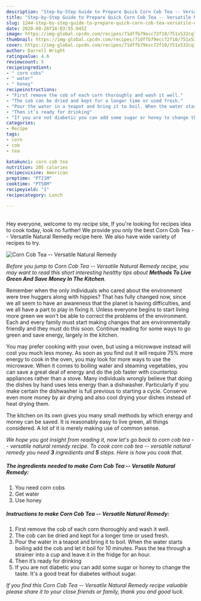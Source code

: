 ```yaml
---
description: "Step-by-Step Guide to Prepare Quick Corn Cob Tea -- Versatile Natural Remedy"
title: "Step-by-Step Guide to Prepare Quick Corn Cob Tea -- Versatile Natural Remedy"
slug: 1244-step-by-step-guide-to-prepare-quick-corn-cob-tea-versatile-natural-remedy
date: 2020-08-26T18:03:55.045Z
image: https://img-global.cpcdn.com/recipes/71dffb79ecc72f10/751x532cq70/corn-cob-tea-versatile-natural-remedy-recipe-main-photo.jpg
thumbnail: https://img-global.cpcdn.com/recipes/71dffb79ecc72f10/751x532cq70/corn-cob-tea-versatile-natural-remedy-recipe-main-photo.jpg
cover: https://img-global.cpcdn.com/recipes/71dffb79ecc72f10/751x532cq70/corn-cob-tea-versatile-natural-remedy-recipe-main-photo.jpg
author: Darrell Wright
ratingvalue: 4.6
reviewcount: 5
recipeingredient:
- " corn cobs"
- " water"
- " honey"
recipeinstructions:
- "First remove the cob of each corn thoroughly and wash it well."
- "The cob can be dried and kept for a longer time or used fresh."
- "Pour the water in a teapot and bring it to boil. When the water starts boiling add the cob and let it boil for 10 minutes. Pass the tea through a strainer into a cup and leave it in the fridge for an hour."
- "Then it’s ready for drinking"
- "If you are not diabetic you can add some sugar or honey to change the taste. It&#39;s a good treat for diabetes without sugar."
categories:
- Recipe
tags:
- corn
- cob
- tea

katakunci: corn cob tea 
nutrition: 205 calories
recipecuisine: American
preptime: "PT21M"
cooktime: "PT58M"
recipeyield: "1"
recipecategory: Lunch

---
```

<br>
Hey everyone, welcome to my recipe site, If you're looking for recipes idea to cook today, look no further! We provide you only the best Corn Cob Tea -- Versatile Natural Remedy recipe here. We also have wide variety of recipes to try.
<br>


![Corn Cob Tea -- Versatile Natural Remedy](https://img-global.cpcdn.com/recipes/71dffb79ecc72f10/751x532cq70/corn-cob-tea-versatile-natural-remedy-recipe-main-photo.jpg)

<i>Before you jump to Corn Cob Tea -- Versatile Natural Remedy recipe, you may want to read this short interesting healthy tips about 
<strong>Methods To Live Green And Save Money In The Kitchen</strong>.</i>
</br>

Remember when the only individuals who cared about the environment were tree huggers along with hippies? That has fully changed now, since we all seem to have an awareness that the planet is having difficulties, and we all have a part to play in fixing it. Unless everyone begins to start living more green we won't be able to correct the problems of the environment. Each and every family must start making changes that are environmentally friendly and they must do this soon. Continue reading for some ways to go green and save energy, largely in the kitchen.

You may prefer cooking with your oven, but using a microwave instead will cost you much less money. As soon as you find out it will require 75% more energy to cook in the oven, you may look for more ways to use the microwave. When it comes to boiling water and steaming vegetables, you can save a great deal of energy and do the job faster with countertop appliances rather than a stove. Many individuals wrongly believe that doing the dishes by hand uses less energy than a dishwasher. Particularly if you make certain the dishwasher is full previous to starting a cycle. Conserve even more money by air drying and also cool drying your dishes instead of heat drying them.

The kitchen on its own gives you many small methods by which energy and money can be saved. It is reasonably easy to live green, all things considered. A lot of it is merely making use of common sense.


<i>We hope you got insight from reading it, now let's go back to corn cob tea -- versatile natural remedy recipe. To cook corn cob tea -- versatile natural remedy you need <strong>3</strong> ingredients and <strong>5</strong> steps. Here is how you cook that.
</i>

##### The ingredients needed to make Corn Cob Tea -- Versatile Natural Remedy:

1. You need  corn cobs
1. Get  water
1. Use  honey


##### Instructions to make Corn Cob Tea -- Versatile Natural Remedy:

1. First remove the cob of each corn thoroughly and wash it well.
1. The cob can be dried and kept for a longer time or used fresh.
1. Pour the water in a teapot and bring it to boil. When the water starts boiling add the cob and let it boil for 10 minutes. Pass the tea through a strainer into a cup and leave it in the fridge for an hour.
1. Then it’s ready for drinking
1. If you are not diabetic you can add some sugar or honey to change the taste. It&#39;s a good treat for diabetes without sugar.


<i>If you find this Corn Cob Tea -- Versatile Natural Remedy recipe valuable please share it to your close friends or family, thank you and good luck.</i>
